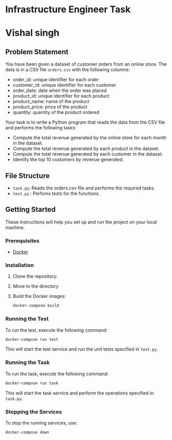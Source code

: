 # Infrastructure Engineer Task
# Vishal singh
## Problem Statement

You have been given a dataset of customer orders from an online store. The data is in a CSV file `orders.csv` with the following columns:
* order_id: unique identifier for each order
* customer_id: unique identifier for each customer
* order_date: date when the order was placed
* product_id: unique identifier for each product
* product_name: name of the product
* product_price: price of the product
* quantity: quantity of the product ordered
  
Your task is to write a Python program that reads the data from the CSV file and performs the following tasks:
* Compute the total revenue generated by the online store for each month in the dataset.
* Compute the total revenue generated by each product in the dataset.
* Compute the total revenue generated by each customer in the dataset.
* Identify the top 10 customers by revenue generated.

## File Structure
* `task.py`: Reads the orders.csv file and performs the required tasks.
* `test.py` : Perfoms tests for the functions.

## Getting Started

These instructions will help you set up and run the project on your local machine.

### Prerequisites

- [Docker](https://www.docker.com/get-started)

### Installation

1. Clone the repository:

2. Move to the directory
   
3. Build the Docker images:

    ```bash
    docker-compose build
    ```
   
### Running the Test

To run the test, execute the following command:

```bash
docker-compose run test
```
This will start the test service and run the unit tests specified in `test.py`.

### Running the Task

To run the task, execute the following command:

```bash
docker-compose run task
```
This will start the task service and perform the operations specified in `task.py`.

### Stopping the Services

To stop the running services, use:

```bash
docker-compose down
```
